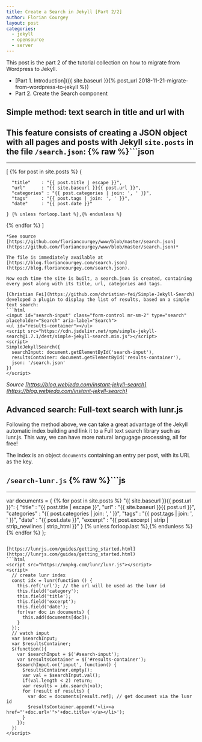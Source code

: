 ```yaml
---
title: Create a Search in Jekyll [Part 2/2]
author: Florian Courgey
layout: post
categories:
  - jekyll
  - opensource
  - server
---
```

This post is the part 2 of the tutorial collection on how to migrate from Wordpress to Jekyll.
- [Part 1. Introduction]({{ site.baseurl }}{% post_url 2018-11-21-migrate-from-wordpress-to-jekyll %})
- Part 2. Create the Search component

## Simple method: text search in title and url with
This feature consists of creating a JSON object with all pages and posts with Jekyll `site.posts` in the file `/search.json`:
{% raw %}```json
---
---
[
  {% for post in site.posts %}
    {

      "title"    : "{{ post.title | escape }}",
      "url"      : "{{ site.baseurl }}{{ post.url }}",
      "categories" : "{{ post.categories | join: ', ' }}",
      "tags"     : "{{ post.tags | join: ', ' }}",
      "date"     : "{{ post.date }}"

    } {% unless forloop.last %},{% endunless %}
  {% endfor %}
]
```{% endraw %}
*See source [https://github.com/floriancourgey/www/blob/master/search.json](https://github.com/floriancourgey/www/blob/master/search.json)*

The file is immediately available at [https://blog.floriancourgey.com/search.json](https://blog.floriancourgey.com/search.json).

Now each time the site is built, a search.json is created, containing every post along with its title, url, categories and tags.

[Christian Fei](https://github.com/christian-fei/Simple-Jekyll-Search) developed a plugin to display the list of results, based on a simple text search:
```html
<input id="search-input" class="form-control mr-sm-2" type="search" placeholder="Search" aria-label="Search">
<ul id="results-container"></ul>
<script src="https://cdn.jsdelivr.net/npm/simple-jekyll-search@1.7.1/dest/simple-jekyll-search.min.js"></script>
<script>
SimpleJekyllSearch({
  searchInput: document.getElementById('search-input'),
  resultsContainer: document.getElementById('results-container'),
  json: '/search.json'
})
</script>
```

*Source [https://blog.webjeda.com/instant-jekyll-search](https://blog.webjeda.com/instant-jekyll-search)*

## Advanced search: Full-text search with lunr.js

Following the method above, we can take a great advantage of the Jekyll automatic index building and link it to a Full text search library such as lunr.js. This way, we can have more natural langugage processing, all for free!

The index is an object `documents` containing an entry per post, with its URL as the key.

`/search-lunr.js`
{% raw %}```js
---
---
var documents = {
  {% for post in site.posts %}
    "{{ site.baseurl }}{{ post.url }}": {
      "title"    : "{{ post.title | escape }}",
      "url"      : "{{ site.baseurl }}{{ post.url }}",
      "categories" : "{{ post.categories | join: ', ' }}",
      "tags"     : "{{ post.tags | join: ', ' }}",
      "date"     : "{{ post.date }}",
      "excerpt"     : "{{ post.excerpt | strip | strip_newlines | strip_html }}"
    } {% unless forloop.last %},{% endunless %}
  {% endfor %}
};

```{% endraw %}

[https://lunrjs.com/guides/getting_started.html](https://lunrjs.com/guides/getting_started.html)
```html
<script src="https://unpkg.com/lunr/lunr.js"></script>
<script>
  // create lunr index
  const idx = lunr(function () {
    this.ref('url'); // the url will be used as the lunr id
    this.field('category');
    this.field('title');
    this.field('excerpt');
    this.field('date');
    for(var doc in documents) {
      this.add(documents[doc]);
    }
  });
  // watch input
  var $searchInput;
  var $resultsContainer;
  $(function(){
    var $searchInput = $('#search-input');
    var $resultsContainer = $('#results-container');
    $searchInput.on('input', function() {
      $resultsContainer.empty();
      var val = $searchInput.val();
      if(val.length < 2) return;
      var results = idx.search(val);
      for (result of results) {
        var doc = documents[result.ref]; // get document via the lunr id
        $resultsContainer.append('<li><a href="'+doc.url+'">'+doc.title+'</a></li>');
      }
    });
  })
</script>
```
